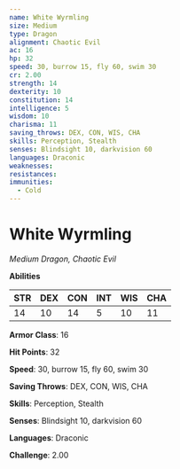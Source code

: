 ```yaml
---
name: White Wyrmling
size: Medium
type: Dragon
alignment: Chaotic Evil
ac: 16
hp: 32
speed: 30, burrow 15, fly 60, swim 30
cr: 2.00
strength: 14
dexterity: 10
constitution: 14
intelligence: 5
wisdom: 10
charisma: 11
saving_throws: DEX, CON, WIS, CHA
skills: Perception, Stealth
senses: Blindsight 10, darkvision 60
languages: Draconic
weaknesses:
resistances:
immunities:
  - Cold
---
```


# White Wyrmling

*Medium Dragon, Chaotic Evil*

**Abilities**

| STR | DEX | CON | INT | WIS | CHA |
| --- | --- | --- | --- | --- | --- |
| 14 | 10 | 14 | 5 | 10 | 11 |

**Armor Class**: 16

**Hit Points**: 32

**Speed**: 30, burrow 15, fly 60, swim 30

**Saving Throws**: DEX, CON, WIS, CHA

**Skills**: Perception, Stealth

**Senses**: Blindsight 10, darkvision 60

**Languages**: Draconic

**Challenge**: 2.00

